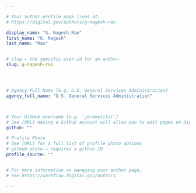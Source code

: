 ```yaml
---

# Your author profile page lives at:
# https://digital.gov/authors/g-nagesh-rao

display_name: "G. Nagesh Rao"
first_name: "G. Nagesh"
last_name: "Rao"


# slug — the specific user-id for an author.
slug: g-nagesh-rao




# Agency Full Name [e.g. U.S. General Services Administration]
agency_full_name: "U.S. General Services Administration"



# Your GitHub username [e.g. 'jeremyzilar']
# See [URL] Having a GitHub account will allow you to edit pages on DigitalGov. The image used in your GitHub account can also be used to populate your digital.gov profile photo.
github: ""

# Profile Photo
# See [URL] for a full list of profile photo options
# github-photo — requires a github ID
profile_source: ""


# For more information on managing your author page,
# see https://workflow.digital.gov/authors

---
```


